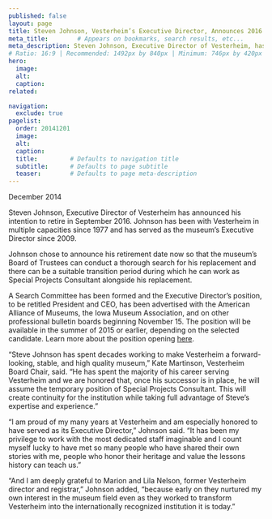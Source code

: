 ```yaml
---
published: false
layout: page
title: Steven Johnson, Vesterheim’s Executive Director, Announces 2016 Retirement
meta_title:        # Appears on bookmarks, search results, etc...
meta_description: Steven Johnson, Executive Director of Vesterheim, has announced his intention to retire in September 2016. Johnson has been with Vesterheim in multiple capacities since 1977 and has served as the museum’s Executive Director since 2009.
# Ratio: 16:9 | Recommended: 1492px by 840px | Minimum: 746px by 420px
hero:
  image:
  alt:
  caption:
related:

navigation:
  exclude: true  
pagelist:
  order: 20141201
  image: 
  alt: 
  caption:
  title:         # Defaults to navigation title
  subtitle:      # Defaults to page subtitle
  teaser:        # Defaults to page meta-description
---
```

December 2014

Steven Johnson, Executive Director of Vesterheim has announced his intention to retire in September 2016. Johnson has been with Vesterheim in multiple capacities since 1977 and has served as the museum’s Executive Director since 2009.

Johnson chose to announce his retirement date now so that the museum’s Board of Trustees can conduct a thorough search for his replacement and there can be a suitable transition period during which he can work as Special Projects Consultant alongside his replacement.

A Search Committee has been formed and the Executive Director’s position, to be retitled President and CEO, has been advertised with the American Alliance of Museums, the Iowa Museum Association, and on other professional bulletin boards beginning November 15. The position will be available in the summer of 2015 or earlier, depending on the selected candidate. Learn more about the position opening [here](/about/employment/).

“Steve Johnson has spent decades working to make Vesterheim a forward-looking, stable, and high quality museum,” Kate Martinson, Vesterheim Board Chair, said. “He has spent the majority of his career serving Vesterheim and we are honored that, once his successor is in place, he will assume the temporary position of Special Projects Consultant. This will create continuity for the institution while taking full advantage of Steve’s expertise and experience.”

“I am proud of my many years at Vesterheim and am especially honored to have served as its Executive Director,” Johnson said. “It has been my privilege to work with the most dedicated staff imaginable and I count myself lucky to have met so many people who have shared their own stories with me, people who honor their heritage and value the lessons history can teach us.”

“And I am deeply grateful to Marion and Lila Nelson, former Vesterheim director and registrar,” Johnson added, “because early on they nurtured my own interest in the museum field even as they worked to transform Vesterheim into the internationally recognized institution it is today.”  